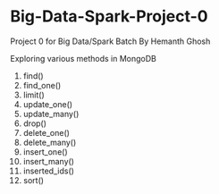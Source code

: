 # Big-Data-Spark-Project-0
Project 0 for Big Data/Spark Batch
By Hemanth Ghosh

Exploring various methods in MongoDB
  1. find()
  2. find_one()
  3. limit()
  4. update_one()
  5. update_many()
  6. drop() 
  7. delete_one()
  8. delete_many() 
  9. insert_one()
  10. insert_many()
  11. inserted_ids()
  12. sort()
